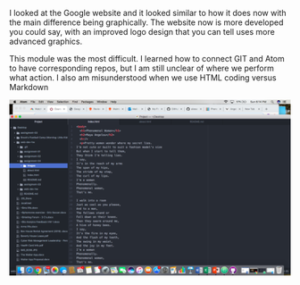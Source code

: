 I looked at the Google website and it looked similar to how it does now with the main difference being graphically. The website now is more developed you could say, with an improved logo design that you can tell uses more advanced graphics.

This module was the most difficult. I learned how to connect GIT and Atom to have corresponding repos, but I am still unclear of where we perform what action. I also am misunderstood when we use HTML coding versus Markdown


![My Screenshot](./images/assignment-04-screenshot.png)
